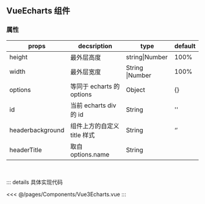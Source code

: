 ## VueEcharts 组件

<script setup>
import {ref} from "vue"
import {ElCard} from "element-plus"
import Vue3Echarts from "../../pages/Components/Vue3Echarts.vue"
// import BackTop from "../../pages/Components/common/BackTop.vue"
const options = ref({
  xAxis: {
    type: 'category',
    data: ['Mon', 'Tue', 'Wed', 'Thu', 'Fri', 'Sat', 'Sun']
  },
  yAxis: {
    type: 'value'
  },
  series: [
    {
      data: [150, 230, 224, 218, 135, 147, 260],
      type: 'line'
    }
  ]
})

</script>

<el-card>
<Vue3Echarts id="echart_1029" :options="options" />
</el-card>
<!-- <BackTop /> -->

### 属性

| props            | decsription                 | type            | default |
| ---------------- | --------------------------- | --------------- | ------- |
| height           | 最外层高度                  | string\|Number  | 100%    |
| width            | 最外层宽度                  | String \|Number | 100%    |
| options          | 等同于 echarts 的 options   | Object          | {}      |
| id               | 当前 echarts div 的 id      | String          | ''      |
| headerbackground | 组件上方的自定义 title 样式 | String          | ‘’      |
| headerTitle      | 取自 options.name           | String          |         |

<br/>

::: details 具体实现代码

<<< @/pages/Components/Vue3Echarts.vue
:::
